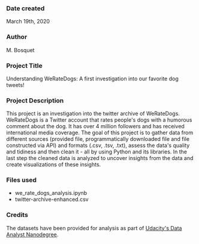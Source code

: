 ### Date created
March 19th, 2020

### Author
M. Bosquet

### Project Title
Understanding WeRateDogs: A first investigation into our favorite dog tweets!


### Project Description
This project is an investigation into the twitter archive of WeRateDogs. WeRateDogs is a Twitter account that rates people's dogs with a humorous comment about the dog. It has over 4 million followers and has received international media coverage.
The goal of this project is to gather data from different sources (provided file, programmatically downloaded file and file constructed via API) and formats (.csv, .tsv, .txt), assess the data's quality and tidiness and then clean it - all by using Python and its libraries. In the last step the cleaned data is analyzed to uncover insights from the data and create visualizations of these insights.


### Files used
* we_rate_dogs_analysis.ipynb
* twitter-archive-enhanced.csv



### Credits
The datasets have been provided for analysis as part of [Udacity's Data Analyst Nanodegree](https://www.udacity.com/course/data-analyst-nanodegree--nd002).
